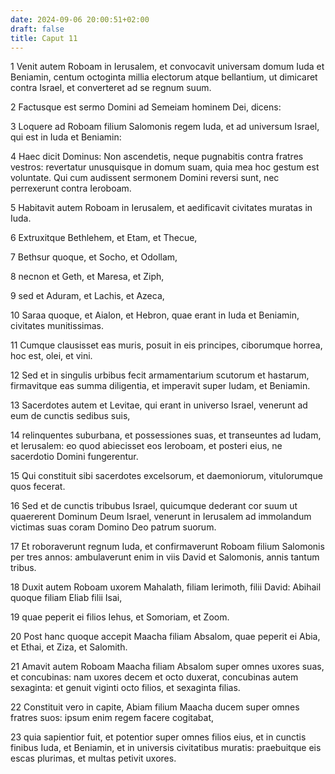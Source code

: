 ```yaml
---
date: 2024-09-06 20:00:51+02:00
draft: false
title: Caput 11
---
```





1 Venit autem Roboam in Ierusalem, et convocavit universam domum Iuda et Beniamin, centum octoginta millia electorum atque bellantium, ut dimicaret contra Israel, et converteret ad se regnum suum.

2 Factusque est sermo Domini ad Semeiam hominem Dei, dicens:

3 Loquere ad Roboam filium Salomonis regem Iuda, et ad universum Israel, qui est in Iuda et Beniamin:

4 Haec dicit Dominus: Non ascendetis, neque pugnabitis contra fratres vestros: revertatur unusquisque in domum suam, quia mea hoc gestum est voluntate. Qui cum audissent sermonem Domini reversi sunt, nec perrexerunt contra Ieroboam.

5 Habitavit autem Roboam in Ierusalem, et aedificavit civitates muratas in Iuda.

6 Extruxitque Bethlehem, et Etam, et Thecue,

7 Bethsur quoque, et Socho, et Odollam,

8 necnon et Geth, et Maresa, et Ziph,

9 sed et Aduram, et Lachis, et Azeca,

10 Saraa quoque, et Aialon, et Hebron, quae erant in Iuda et Beniamin, civitates munitissimas.

11 Cumque clausisset eas muris, posuit in eis principes, ciborumque horrea, hoc est, olei, et vini.

12 Sed et in singulis urbibus fecit armamentarium scutorum et hastarum, firmavitque eas summa diligentia, et imperavit super Iudam, et Beniamin.

13 Sacerdotes autem et Levitae, qui erant in universo Israel, venerunt ad eum de cunctis sedibus suis,

14 relinquentes suburbana, et possessiones suas, et transeuntes ad Iudam, et Ierusalem: eo quod abiecisset eos Ieroboam, et posteri eius, ne sacerdotio Domini fungerentur.

15 Qui constituit sibi sacerdotes excelsorum, et daemoniorum, vitulorumque quos fecerat.

16 Sed et de cunctis tribubus Israel, quicumque dederant cor suum ut quaererent Dominum Deum Israel, venerunt in Ierusalem ad immolandum victimas suas coram Domino Deo patrum suorum.

17 Et roboraverunt regnum Iuda, et confirmaverunt Roboam filium Salomonis per tres annos: ambulaverunt enim in viis David et Salomonis, annis tantum tribus.

18 Duxit autem Roboam uxorem Mahalath, filiam Ierimoth, filii David: Abihail quoque filiam Eliab filii Isai,

19 quae peperit ei filios Iehus, et Somoriam, et Zoom.

20 Post hanc quoque accepit Maacha filiam Absalom, quae peperit ei Abia, et Ethai, et Ziza, et Salomith.

21 Amavit autem Roboam Maacha filiam Absalom super omnes uxores suas, et concubinas: nam uxores decem et octo duxerat, concubinas autem sexaginta: et genuit viginti octo filios, et sexaginta filias.

22 Constituit vero in capite, Abiam filium Maacha ducem super omnes fratres suos: ipsum enim regem facere cogitabat,

23 quia sapientior fuit, et potentior super omnes filios eius, et in cunctis finibus Iuda, et Beniamin, et in universis civitatibus muratis: praebuitque eis escas plurimas, et multas petivit uxores.

